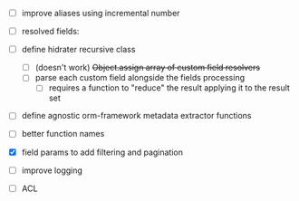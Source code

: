 - [ ] improve aliases using incremental number
- [ ] resolved fields:

- [ ] define hidrater recursive class

  - [ ] (doesn't work) ~~Object.assign array of custom field resolvers~~
  - [ ] parse each custom field alongside the fields processing
    - [ ] requires a function to "reduce" the result applying it to the result set

- [ ] define agnostic orm-framework metadata extractor functions
- [ ] better function names
- [x] field params to add filtering and pagination
- [ ] improve logging
- [ ] ACL

